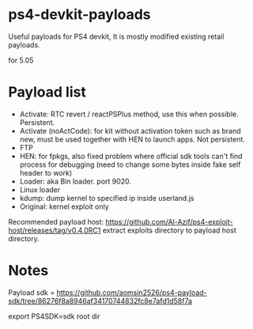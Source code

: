 # ps4-devkit-payloads
Useful payloads for PS4 devkit, It is mostly modified existing retail payloads.


for 5.05

# Payload list
- Activate: RTC revert / reactPSPlus method, use this when possible. Persistent.
- Activate (noActCode): for kit without activation token such as brand new, must be used together with HEN to launch apps. Not persistent.
- FTP
- HEN: for fpkgs, also fixed problem where official sdk tools can't find process for debugging (need to change some bytes inside fake self header to work)
- Loader: aka Bin loader. port 9020.
- Linux loader
- kdump: dump kernel to specified ip inside userland.js
- Original: kernel exploit only

Recommended payload host: https://github.com/Al-Azif/ps4-exploit-host/releases/tag/v0.4.0RC1
extract exploits directory to payload host directory.


# Notes

Payload sdk = https://github.com/aomsin2526/ps4-payload-sdk/tree/86276f8a8946af34170744832fc8e7afd1d58f7a

export PS4SDK=sdk root dir
